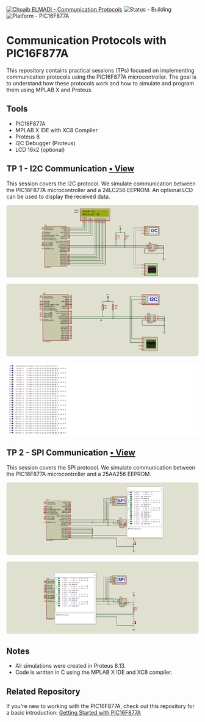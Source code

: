 [![Choaib ELMADI - Communication Protocols](https://img.shields.io/badge/Choaib_ELMADI-Communication_Protocols-8800dd)](https://elmadichoaib.vercel.app) ![Status - Building](https://img.shields.io/badge/Status-Building-2bd729) ![Platform - PIC16F877A](https://img.shields.io/badge/Platform-PIC16F877A-f7d620)

# Communication Protocols with PIC16F877A

This repository contains practical sessions (TPs) focused on implementing communication protocols using the PIC16F877A microcontroller. The goal is to understand how these protocols work and how to simulate and program them using MPLAB X and Proteus.

## Tools

- PIC16F877A
- MPLAB X IDE with XC8 Compiler
- Proteus 8
- I2C Debugger (Proteus)
- LCD 16x2 (optional)

## TP 1 - I2C Communication [• View](./TP1%20-%20I2C/)

This session covers the I2C protocol. We simulate communication between the PIC16F877A microcontroller and a 24LC256 EEPROM. An optional LCD can be used to display the received data.

<div align="center">

![Proteus Setup with LCD](./Images/i2c-proteus-lcd.png)

![Proteus Setup without LCD](./Images/i2c-proteus.png)

![I2C Debugger](./Images/i2c-debugger.png)

</div>

## TP 2 - SPI Communication [• View](./TP2%20-%20SPI/)

This session covers the SPI protocol. We simulate communication between the PIC16F877A microcontroller and a 25AA256 EEPROM.

<div align="center">

![Proteus Setup with SPI Debugger](./Images/spi-proteus-setup-1.png)

![Proteus Setup with SPI Debugger](./Images/spi-proteus-setup-2.png)

</div>

## Notes

- All simulations were created in Proteus 8.13.
- Code is written in C using the MPLAB X IDE and XC8 compiler.

## Related Repository

If you're new to working with the PIC16F877A, check out this repository for a basic introduction: [Getting Started with PIC16F877A](https://github.com/Choaib-ELMADI/getting-started-with-pic16f877a)

